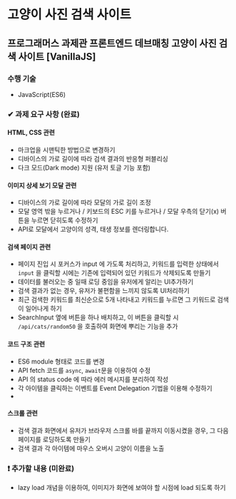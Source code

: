 # 고양이 사진 검색 사이트
## 프로그래머스 과제관 프론트엔드 데브매칭 고양이 사진 검색 사이트 [VanillaJS]

###  수행 기술
- JavaScript(ES6)

### ✔ 과제 요구 사항 (완료)
#### HTML, CSS 관련
  - 마크업을 시맨틱한 방법으로 변경하기
  - 디바이스의 가로 길이에 따라 검색 결과의 반응형 퍼블리싱
  - 다크 모드(Dark mode) 지원 (유저 토글 기능 포함)
  
#### 이미지 상세 보기 모달 관련
  - 디바이스의 가로 길이에 따라 모달의 가로 길이 조정
  - 모달 영역 밖을 누르거나 / 키보드의 ESC 키를 누르거나 / 모달 우측의 닫기(x) 버튼을 누르면 닫히도록 수정하기
  - API로 모달에서 고양이의 성격, 태생 정보를 렌더링합니다. 

#### 검색 페이지 관련
  - 페이지 진입 시 포커스가 input 에 가도록 처리하고, 키워드를 입력한 상태에서 `input` 을 클릭할 시에는 기존에 입력되어 있던 키워드가 삭제되도록 만들기
  - 데이터를 불러오는 중 일때 로딩 중임을 유저에게 알리는 UI추가하기
  - 검색 결과가 없는 경우, 유저가 불편함을 느끼지 않도록 UI처리하기
  - 최근 검색한 키워드를 최신순으로 5개 나타내고 키워드를 누르면 그 키워드로 검색이 일어나게 하기
  - SearchInput 옆에 버튼을 하나 배치하고, 이 버튼을 클릭할 시 `/api/cats/random50` 을 호출하여 화면에 뿌리는 기능을 추가
  
#### 코드 구조 관련
  - ES6 module 형태로 코드를 변경
  - API fetch 코드를 `async`, `await`문을 이용하여 수정
  - API 의 status code 에 따라 에러 메시지를 분리하여 작성
  - 각 아이템을 클릭하는 이벤트를 Event Delegation 기법을 이용해 수정하기
  - 
#### 스크롤 관련
  - 검색 결과 화면에서 유저가 브라우저 스크롤 바를 끝까지 이동시켰을 경우, 그 다음 페이지를 로딩하도록 만들기
  - 검색 결과 각 아이템에 마우스 오버시 고양이 이름을 노출

### ❗ 추가할 내용 (미완료)
  - lazy load 개념을 이용하여, 이미지가 화면에 보여야 할 시점에 load 되도록 하기
  
  
